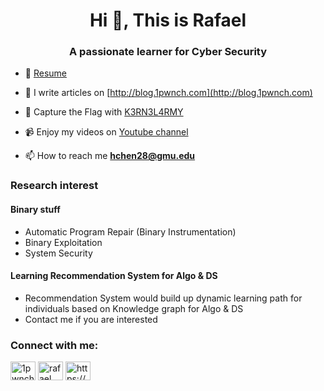 <h1 align="center">Hi 👋, This is Rafael</h1>
<h3 align="center">A passionate learner for Cyber Security</h3>

- 🎏 [Resume](https://github.com/shinmao/Resume/blob/main/Rafael_resume.pdf)

- 📝 I write articles on [http://blog.1pwnch.com](http://blog.1pwnch.com)

- 🚩 Capture the Flag with [K3RN3L4RMY](https://ctftime.org/team/143202/#.Ya2acOymQB0.link)

- 📹 Enjoy my videos on [Youtube channel](https://youtube.com/channel/UC9jW5yQu-TsS2NYP0Ya2gIg)  

- 📫 How to reach me **hchen28@gmu.edu**

<p align="left">
<h3 align="left">Research interest</h3>
<h4>Binary stuff</h4>
<ul>
  <li>Automatic Program Repair (Binary Instrumentation)</li>
  <li>Binary Exploitation</li>
  <li>System Security</li>
</ul>
<h4>Learning Recommendation System for Algo & DS</h4>
<ul>
  <li>Recommendation System would build up dynamic learning path for individuals based on Knowledge graph for Algo & DS</li>
  <li>Contact me if you are interested</li>
</ul>
</p>

<p align="left">
<h3 align="left">Connect with me:</h3>
<a href="https://twitter.com/1pwnch" target="blank"><img align="center" src="https://cdn.jsdelivr.net/npm/simple-icons@3.0.1/icons/twitter.svg" alt="1pwnch" height="30" width="40" /></a>
<a href="https://www.linkedin.com/in/plz-hash-chen-2019/" target="blank"><img align="center" src="https://cdn.jsdelivr.net/npm/simple-icons@3.0.1/icons/linkedin.svg" alt="rafael chen" height="30" width="40" /></a>
<a href="/https://blog.1pwnch.com/index.xml" target="blank"><img align="center" src="https://cdn.jsdelivr.net/npm/simple-icons@3.0.1/icons/rss.svg" alt="https://blog.1pwnch.com/index.xml" height="30" width="40" /></a>
</p>
